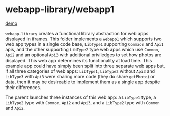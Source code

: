 # webapp-library/webapp1

[demo](https://precor.github.io/web-api-bridge/examples/webapp-library/DEMO.html)

`webapp-library` creates a functional library abstraction for web apps displayed in iframes. This folder implements a `webapp1` which supports two web app types in a single code base, `LibType1` supporting `Commaon` and `Api1` apis, and the other supporting `LibType2` type web apps which use `Common`, `Api2` and an optional `Api3` with additional priviledges to set how photos are displayed. This web app determines its functionality at load time. This example app could have simply been split into three separate web apps but, if all three categories of web apps: `LibType1`, `LibType2` without `Api3` and `LibType3` with `Api3` were sharing more code (they do share `getPhoto`) or data, then it may be desireable to implement them as a single app despite their differences.

The parent launches three instances of this web app: a `LibType1` type, a `LibType2` type with `Common`, `Api2` and `Api3`, and a `LibType2` type with `Common` and `Api2`.

